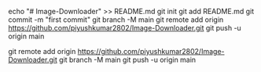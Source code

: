 echo "# Image-Downloader" >> README.md
git init
git add README.md
git commit -m "first commit"
git branch -M main
git remote add origin https://github.com/piyushkumar2802/Image-Downloader.git
git push -u origin main

git remote add origin https://github.com/piyushkumar2802/Image-Downloader.git
git branch -M main
git push -u origin main